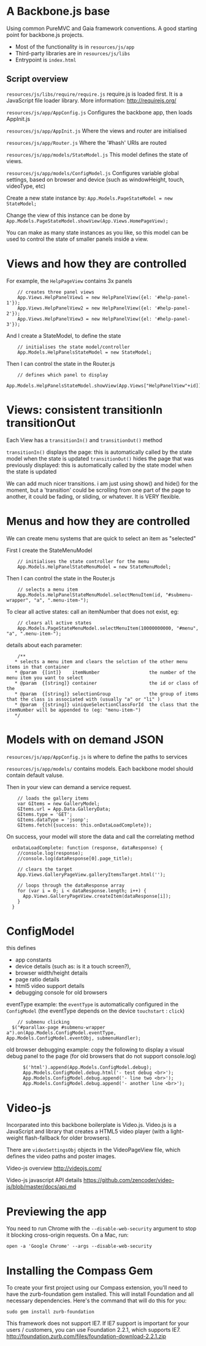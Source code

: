 A Backbone.js base
==================================================

Using common PureMVC and Gaia framework conventions. A good starting point for backbone.js projects.

* Most of the functionality is in `resources/js/app`
* Third-party libraries are in `resources/js/libs`
* Entrypoint is `index.html`



Script overview
-------------

`resources/js/libs/require/require.js`
require.js is loaded first. It is a JavaScript file loader library. More information: http://requirejs.org/

`resources/js/app/AppConfig.js`
Configures the backbone app, then loads AppInit.js

`resources/js/app/AppInit.js`
Where the views and router are initialised

`resources/js/app/Router.js`
Where the '#hash' URIs are routed 

`resources/js/app/models/StateModel.js`
This model defines the state of views. 

`resources/js/app/models/ConfigModel.js`
Configures variable global settings, based on browser and device (such as windowHeight, touch, videoType, etc)

Create a new state instance by: `App.Models.PageStateModel = new StateModel;`

Change the view of this instance can be done by `App.Models.PageStateModel.showView(App.Views.HomePageView);`

You can make as many state instances as you like, so this model can be used to control the state of smaller panels inside a view. 




# Views and how they are controlled

For example, the `HelpPageView` contains 3x panels

		// creates three panel views
		App.Views.HelpPanelView1 = new HelpPanelView({el: '#help-panel-1'});
		App.Views.HelpPanelView2 = new HelpPanelView({el: '#help-panel-2'});
		App.Views.HelpPanelView3 = new HelpPanelView({el: '#help-panel-3'});

And I create a StateModel, to define the state 

		// initialises the state model/controller
		App.Models.HelpPanelsStateModel = new StateModel;

Then I can control the state in the Router.js

        // defines which panel to display 
        App.Models.HelpPanelsStateModel.showView(App.Views["HelpPanelView"+id]);


# Views: consistent transitionIn transitionOut

Each View has a `transitionIn()` and `transitionOut()` method

`transitionIn()` displays the page: this is automatically called by the state model when the state is updated
`transitionOut()` hides the page that was previously displayed: this is automatically called by the state model when the state is updated

We can add much nicer transitions. i am just using show() and hide() for the moment, but a 'transition' could be scrolling from one part of the page to another, it could be fading, or sliding, or whatever. It is VERY flexible.


# Menus and how they are controlled

We can create menu systems that are quick to select an item as "selected"

First I create the StateMenuModel

        // initialises the state controller for the menu
        App.Models.HelpPanelStateMenuModel = new StateMenuModel;

Then I can control the state in the Router.js

        // selects a menu item
        App.Models.HelpPanelStateMenuModel.selectMenuItem(id, "#submenu-wrapper", "a", ".menu-item-");

To clear all active states: call an itemNumber that does not exist, eg:
        
        // clears all active states
        App.Models.PageStateMenuModel.selectMenuItem(10000000000, "#menu", "a", ".menu-item-");

details about each parameter:

        /**
       * selects a menu item and clears the selction of the other menu items in that container
       * @param  {[int]}    itemNumber                  the number of the menu item you want to select
       * @param  {[string]} container                   the id or class of the 
       * @param  {[string]} selectionGroup              the group of items that the class is associated with (usually "a" or "li" )
       * @param  {[string]} uiniqueSelectionClassForId  the class that the itemNumber will be appended to (eg: "menu-item-")
       */



# Models with on demand JSON

`resources/js/app/AppConfig.js` is where to define the paths to services

`resources/js/app/models/` contains models. Each backbone model should contain default valuse. 

Then in your view can demand a service request. 

        // loads the gallery items
        var GItems = new GalleryModel;
        GItems.url = App.Data.GalleryData;
        GItems.type = 'GET';
        GItems.dataType = 'jsonp';
        GItems.fetch({success: this.onDataLoadComplete}); 

On success, your model will store the data and call the correlating method

      onDataLoadComplete: function (response, dataResponse) {
        //console.log(response);
        //console.log(dataResponse[0].page_title);
        
        // clears the target 
        App.Views.GalleryPageView.galleryItemsTarget.html('');

        // loops through the dataResponse array
        for (var i = 0; i < dataResponse.length; i++) {
          App.Views.GalleryPageView.createItem(dataResponse[i]);
        }
      }




# ConfigModel

this defines 
- app constants
- device details (such as: is it a touch screen?),
- browser width/height details
- page ratio details
- html5 video support details
- debugging console for old browsers

eventType example: 
the `eventType` is automatically configured in the `ConfigModel` (the eventType depends on the device `touchstart` : `click`)

        // submenu clicking
      $("#parallax-page #submenu-wrapper a").on(App.Models.ConfigModel.eventType, App.Models.ConfigModel.eventObj, submenuHandler);


old browser debugging example: 
copy the following to display a visual debug panel to the page (for old browsers that do not support console.log)

          $('html').append(App.Models.ConfigModel.debug);
          App.Models.ConfigModel.debug.html('- test debug <br>');
          App.Models.ConfigModel.debug.append('- line two <br>');
          App.Models.ConfigModel.debug.append('- another line <br>');


# Video-js

Incorparated into this backbone boilerplate is Video.js. Video.js is a JavaScript and library that creates a HTML5 video player (with a light-weight flash-fallback for older browsers).

There are `videoSettingsObj` objects in the VideoPageView file, which defines the video paths and poster images.

Video-js overview
http://videojs.com/

Video-js javascript API details
https://github.com/zencoder/video-js/blob/master/docs/api.md 


# Previewing the app

You need to run Chrome with the `--disable-web-security` argument to stop it blocking cross-origin requests. On a Mac, run:

    open -a 'Google Chrome' --args --disable-web-security


# Installing the Compass Gem

To create your first project using our Compass extension, you'll need to have the zurb-foundation gem installed. This will install Foundation and all necessary dependencies. Here's the command that will do this for you:

    sudo gem install zurb-foundation

This framework does not support IE7. If IE7 support is important for your users / customers, you can use Foundation 2.2.1, which supports IE7. http://foundation.zurb.com/files/foundation-download-2.2.1.zip

